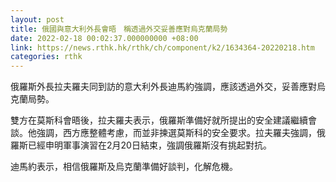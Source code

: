 ```yaml
---
layout: post
title: 俄國與意大利外長會晤　稱透過外交妥善應對烏克蘭局勢
date: 2022-02-18 00:02:37.000000000 +08:00
link: https://news.rthk.hk/rthk/ch/component/k2/1634364-20220218.htm
categories: rthk
---
```


俄羅斯外長拉夫羅夫同到訪的意大利外長迪馬約強調，應該透過外交，妥善應對烏克蘭局勢。

雙方在莫斯科會晤後，拉夫羅夫表示，俄羅斯準備好就所提出的安全建議繼續會談。他強調，西方應整體考慮，而並非揀選莫斯科的安全要求。拉夫羅夫強調，俄羅斯已經申明軍事演習在2月20日結束，強調俄羅斯沒有挑起對抗。

迪馬約表示，相信俄羅斯及烏克蘭準備好談判，化解危機。
